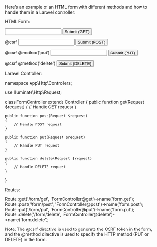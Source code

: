 Here's an example of an HTML form with different methods and how to handle them in a Laravel controller:

HTML Form:

<!-- GET method -->
<form action="{{ route('form.get') }}" method="get">
    <input type="text" name="name">
    <button type="submit">Submit (GET)</button>
</form>

<!-- POST method -->
<form action="{{ route('form.post') }}" method="post">
    @csrf
    <input type="text" name="name">
    <button type="submit">Submit (POST)</button>
</form>

<!-- PUT method -->
<form action="{{ route('form.put') }}" method="post">
    @csrf
    @method('put')
    <input type="text" name="name">
    <button type="submit">Submit (PUT)</button>
</form>

<!-- DELETE method -->
<form action="{{ route('form.delete') }}" method="post">
    @csrf
    @method('delete')
    <button type="submit">Submit (DELETE)</button>
</form>

Laravel Controller:

namespace App\Http\Controllers;

use Illuminate\Http\Request;

class FormController extends Controller
{
    public function get(Request $request)
    {
        // Handle GET request
    }

    public function post(Request $request)
    {
        // Handle POST request
    }

    public function put(Request $request)
    {
        // Handle PUT request
    }

    public function delete(Request $request)
    {
        // Handle DELETE request
    }
}

Routes:

Route::get('/form/get', 'FormController@get')->name('form.get');
Route::post('/form/post', 'FormController@post')->name('form.post');
Route::put('/form/put', 'FormController@put')->name('form.put');
Route::delete('/form/delete', 'FormController@delete')->name('form.delete');

Note: The @csrf directive is used to generate the CSRF token in the form, and the @method directive is used to specify the HTTP method (PUT or DELETE) in the form.